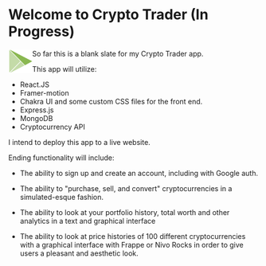 # Welcome to Crypto Trader (In Progress)

<a href="url"><img src="./client/src/logocrypto.png" align="left" height="48" width="48" ></a>

So far this is a blank slate for my Crypto Trader app.

This app will utilize:

-   React.JS
-   Framer-motion
-   Chakra UI and some custom CSS files for the front end.
-   Express.js
-   MongoDB
-   Cryptocurrency API

I intend to deploy this app to a live website.

Ending functionality will include:

-   The ability to sign up and create an account, including with Google auth.

-   The ability to "purchase, sell, and convert" cryptocurrencies in a simulated-esque fashion.

-   The ability to look at your portfolio history, total worth and other analytics in a text and graphical interface

-   The ability to look at price histories of 100 different cryptocurrencies with a graphical interface with Frappe or Nivo Rocks in order to give users a pleasant and aesthetic look.
